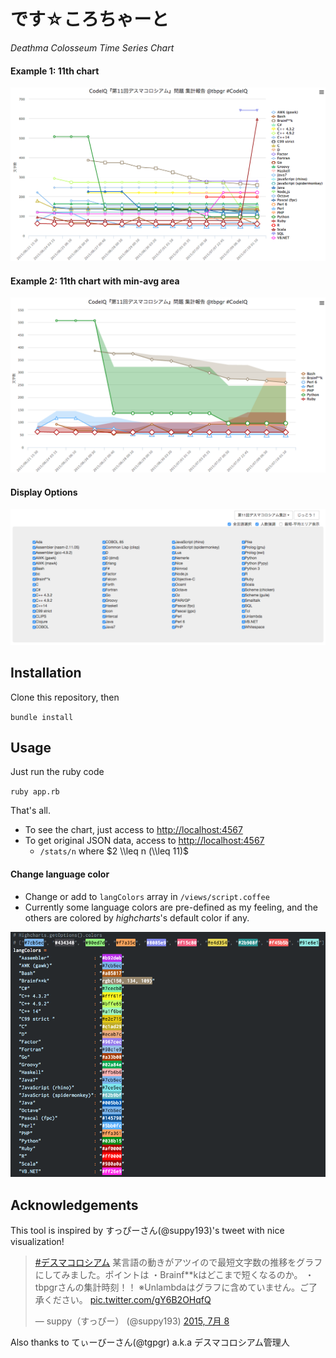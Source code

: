 # です☆ころちゃーと

*Deathma Colosseum Time Series Chart*

#### Example 1: 11th chart
![11th DeathColo chart](./imgs/deathma11th_lang_stats.png "11th DeathColo chart")

#### Example 2: 11th chart with min-avg area
![11th DeathColo chart with min-avg area](./imgs/deathma11th_lang_stats_with_avgs.png "11th DeathColo chart with min-avg area")

#### Display Options
![display options](./imgs/deathma11th_lang_options.png "display options")

## Installation
Clone this repository, then

`bundle install`

## Usage
Just run the ruby code

`ruby app.rb`

That's all.

* To see the chart, just access to [http://localhost:4567](http://localhost:4567)
* To get original JSON data, access to [http://localhost:4567](http://localhost:4567/stats/11)
  * `/stats/n` where $2 \\leq n (\\leq 11)$

#### Change language color
* Change or add to `langColors` array in `/views/script.coffee`
* Currently some language colors are pre-defined as my feeling, and the others are colored by *highcharts*'s default color if any.

![Languages colorization](./imgs/deathma11th_lang_colors.png "Languages colorization")


## Acknowledgements

This tool is inspired by すっぴーさん(@suppy193)'s tweet with nice visualization!

<blockquote class="twitter-tweet" lang="ja"><p lang="ja" dir="ltr"><a href="https://twitter.com/hashtag/%E3%83%87%E3%82%B9%E3%83%9E%E3%82%B3%E3%83%AD%E3%82%B7%E3%82%A2%E3%83%A0?src=hash">#デスマコロシアム</a> 某言語の動きがアツイので最短文字数の推移をグラフにしてみました。ポイントは&#10;・Brainf**kはどこまで短くなるのか。&#10;・tbpgrさんの集計時刻！！&#10;※Unlambdaはグラフに含めていません。ご了承ください。 <a href="http://t.co/gY6B2OHqfQ">pic.twitter.com/gY6B2OHqfQ</a></p>&mdash; suppy（すっぴー） (@suppy193) <a href="https://twitter.com/suppy193/status/618598611203563520">2015, 7月 8</a></blockquote>
<script async src="//platform.twitter.com/widgets.js" charset="utf-8"></script>

Also thanks to てぃーびーさん(@tgpgr) a.k.a デスマコロシアム管理人
